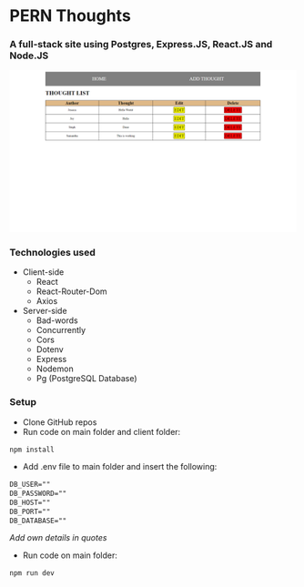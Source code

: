 # PERN Thoughts

### A full-stack site using Postgres, Express.JS, React.JS and Node.JS
![PERN Thoughts Homepage](pern_thoughts_homepage.png)

### Technologies used
* Client-side
    * React
    * React-Router-Dom
    * Axios
* Server-side
    * Bad-words
    * Concurrently
    * Cors
    * Dotenv
    * Express
    * Nodemon
    * Pg (PostgreSQL Database)

### Setup
* Clone GitHub repos
* Run code on main folder and client folder: 
```bash
npm install
```
* Add .env file to main folder and insert the following: 
```nodejs
DB_USER=""
DB_PASSWORD=""
DB_HOST=""
DB_PORT=""
DB_DATABASE=""
```
*Add own details in quotes*
* Run code on main folder: 
```bash
npm run dev
```